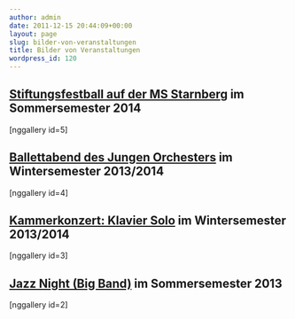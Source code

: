 ```yaml
---
author: admin
date: 2011-12-15 20:44:09+00:00
layout: page
slug: bilder-von-veranstaltungen
title: Bilder von Veranstaltungen
wordpress_id: 120
---
```


## [Stiftungsfestball auf der MS Starnberg](https://www.agv-muenchen.de/event/stiftungsfestball-auf-der-ms-starnberg-2/) im Sommersemester 2014
[nggallery id=5]
## [Ballettabend des Jungen Orchesters](https://www.agv-muenchen.de/ai1ec_event/ballettabend-des-jungen-orchesters/?instance_id=954) im Wintersemester 2013/2014
[nggallery id=4]
## [Kammerkonzert: Klavier Solo](https://www.agv-muenchen.de/ai1ec_event/kammerkonzert-klavier-solo/) im Wintersemester 2013/2014
[nggallery id=3]
## [Jazz Night (Big Band)](https://www.agv-muenchen.de/ai1ec_event/jazz-night-big-band/?instance_id=477) im Sommersemester 2013
[nggallery id=2]
